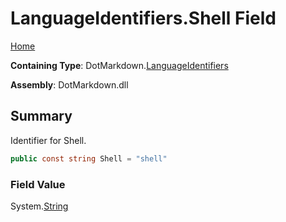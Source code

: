 <a name="_top"></a>

# LanguageIdentifiers\.Shell Field

[Home](../../../README.md#_top)

**Containing Type**: DotMarkdown\.[LanguageIdentifiers](../README.md#_top)

**Assembly**: DotMarkdown\.dll

## Summary

Identifier for Shell\.

```csharp
public const string Shell = "shell"
```

### Field Value

System\.[String](https://docs.microsoft.com/en-us/dotnet/api/system.string)

